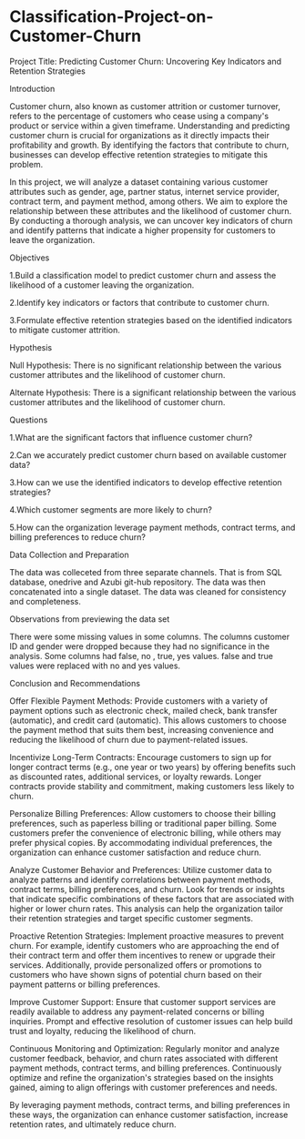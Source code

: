 # Classification-Project-on-Customer-Churn
Project Title: Predicting Customer Churn: Uncovering Key Indicators and Retention Strategies

Introduction

Customer churn, also known as customer attrition or customer turnover, refers to the percentage of customers who cease using a company's product or service within a given timeframe. Understanding and predicting customer churn is crucial for organizations as it directly impacts their profitability and growth. By identifying the factors that contribute to churn, businesses can develop effective retention strategies to mitigate this problem.

In this project, we will analyze a dataset containing various customer attributes such as gender, age, partner status, internet service provider, contract term, and payment method, among others. We aim to explore the relationship between these attributes and the likelihood of customer churn. By conducting a thorough analysis, we can uncover key indicators of churn and identify patterns that indicate a higher propensity for customers to leave the organization.

Objectives

1.Build a classification model to predict customer churn and assess the likelihood of a customer leaving the organization.

2.Identify key indicators or factors that contribute to customer churn.

3.Formulate effective retention strategies based on the identified indicators to mitigate customer attrition.

Hypothesis

Null Hypothesis: There is no significant relationship between the various customer attributes and the likelihood of customer churn.

Alternate Hypothesis: There is a significant relationship between the various customer attributes and the likelihood of customer churn.



Questions

1.What are the significant factors that influence customer churn?

2.Can we accurately predict customer churn based on available customer data?

3.How can we use the identified indicators to develop effective retention strategies?

4.Which customer segments are more likely to churn?

5.How can the organization leverage payment methods, contract terms, and billing preferences to reduce churn?

Data Collection and Preparation

The data was colleceted from three separate channels. That is from SQL database, onedrive and Azubi git-hub repository. The data was then concatenated into a single dataset. The data was cleaned for consistency and completeness. 

Observations from previewing the data set

There were some missing values in some columns.
The columns customer ID and gender were dropped because they had no significance in the analysis.
Some columns had false, no , true, yes values. false and true values were replaced with no and yes values.

Conclusion and Recommendations

Offer Flexible Payment Methods: Provide customers with a variety of payment options such as electronic check, mailed check, bank transfer (automatic), and credit card (automatic). This allows customers to choose the payment method that suits them best, increasing convenience and reducing the likelihood of churn due to payment-related issues.

Incentivize Long-Term Contracts: Encourage customers to sign up for longer contract terms (e.g., one year or two years) by offering benefits such as discounted rates, additional services, or loyalty rewards. Longer contracts provide stability and commitment, making customers less likely to churn.

Personalize Billing Preferences: Allow customers to choose their billing preferences, such as paperless billing or traditional paper billing. Some customers prefer the convenience of electronic billing, while others may prefer physical copies. By accommodating individual preferences, the organization can enhance customer satisfaction and reduce churn.

Analyze Customer Behavior and Preferences: Utilize customer data to analyze patterns and identify correlations between payment methods, contract terms, billing preferences, and churn. Look for trends or insights that indicate specific combinations of these factors that are associated with higher or lower churn rates. This analysis can help the organization tailor their retention strategies and target specific customer segments.

Proactive Retention Strategies: Implement proactive measures to prevent churn. For example, identify customers who are approaching the end of their contract term and offer them incentives to renew or upgrade their services. Additionally, provide personalized offers or promotions to customers who have shown signs of potential churn based on their payment patterns or billing preferences.

Improve Customer Support: Ensure that customer support services are readily available to address any payment-related concerns or billing inquiries. Prompt and effective resolution of customer issues can help build trust and loyalty, reducing the likelihood of churn.

Continuous Monitoring and Optimization: Regularly monitor and analyze customer feedback, behavior, and churn rates associated with different payment methods, contract terms, and billing preferences. Continuously optimize and refine the organization's strategies based on the insights gained, aiming to align offerings with customer preferences and needs.

By leveraging payment methods, contract terms, and billing preferences in these ways, the organization can enhance customer satisfaction, increase retention rates, and ultimately reduce churn.
